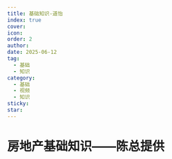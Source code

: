 ```yaml
---
title: 基础知识-道怡
index: true
cover: 
icon: 
order: 2
author: 
date: 2025-06-12
tag:
  - 基础
  - 知识
category:
  - 基础
  - 视频
  - 知识
sticky: 
star: 
---
```


# 房地产基础知识——陈总提供

<BiliBili bvid="BV18hTfzQEsP" title="房地产基础知识" />
